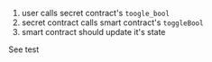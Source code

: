 1. user calls secret contract's `toogle_bool`
2. secret contract calls smart contract's `toggleBool`
3. smart contract should update it's state

See test